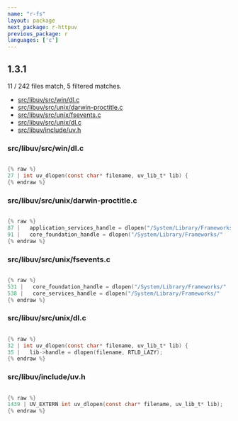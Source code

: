 ```yaml
---
name: "r-fs"
layout: package
next_package: r-httpuv
previous_package: r
languages: ['c']
---
```

## 1.3.1
11 / 242 files match, 5 filtered matches.

 - [src/libuv/src/win/dl.c](#srclibuvsrcwindlc)
 - [src/libuv/src/unix/darwin-proctitle.c](#srclibuvsrcunixdarwin-proctitlec)
 - [src/libuv/src/unix/fsevents.c](#srclibuvsrcunixfseventsc)
 - [src/libuv/src/unix/dl.c](#srclibuvsrcunixdlc)
 - [src/libuv/include/uv.h](#srclibuvincludeuvh)

### src/libuv/src/win/dl.c

```c

{% raw %}
27 | int uv_dlopen(const char* filename, uv_lib_t* lib) {
{% endraw %}

```
### src/libuv/src/unix/darwin-proctitle.c

```c

{% raw %}
87 |   application_services_handle = dlopen("/System/Library/Frameworks/"
91 |   core_foundation_handle = dlopen("/System/Library/Frameworks/"
{% endraw %}

```
### src/libuv/src/unix/fsevents.c

```c

{% raw %}
531 |   core_foundation_handle = dlopen("/System/Library/Frameworks/"
538 |   core_services_handle = dlopen("/System/Library/Frameworks/"
{% endraw %}

```
### src/libuv/src/unix/dl.c

```c

{% raw %}
32 | int uv_dlopen(const char* filename, uv_lib_t* lib) {
35 |   lib->handle = dlopen(filename, RTLD_LAZY);
{% endraw %}

```
### src/libuv/include/uv.h

```c

{% raw %}
1439 | UV_EXTERN int uv_dlopen(const char* filename, uv_lib_t* lib);
{% endraw %}

```